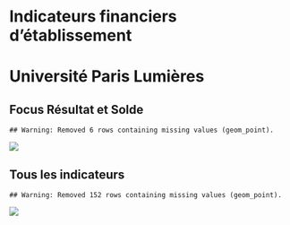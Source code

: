 Indicateurs financiers d’établissement
================

# Université Paris Lumières

## Focus Résultat et Solde

    ## Warning: Removed 6 rows containing missing values (geom_point).

![](/home/julien/repo/cpesr/RFC/Finances/Etablissements/université_paris_lumières_files/figure-gfm/etab.focus-1.png)<!-- -->

## Tous les indicateurs

    ## Warning: Removed 152 rows containing missing values (geom_point).

![](/home/julien/repo/cpesr/RFC/Finances/Etablissements/université_paris_lumières_files/figure-gfm/etab-1.png)<!-- -->
